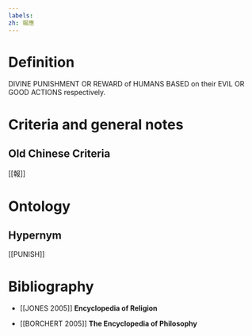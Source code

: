 ```yaml
---
labels: 
zh: 報應
---
```


# Definition
DIVINE PUNISHMENT OR REWARD of HUMANS BASED on their EVIL OR GOOD ACTIONS respectively.
# Criteria and general notes
## Old Chinese Criteria
[[報]]
# Ontology

## Hypernym
[[PUNISH]]
# Bibliography
- [[JONES 2005]]
**Encyclopedia of Religion** 

- [[BORCHERT 2005]]
**The Encyclopedia of Philosophy** 
